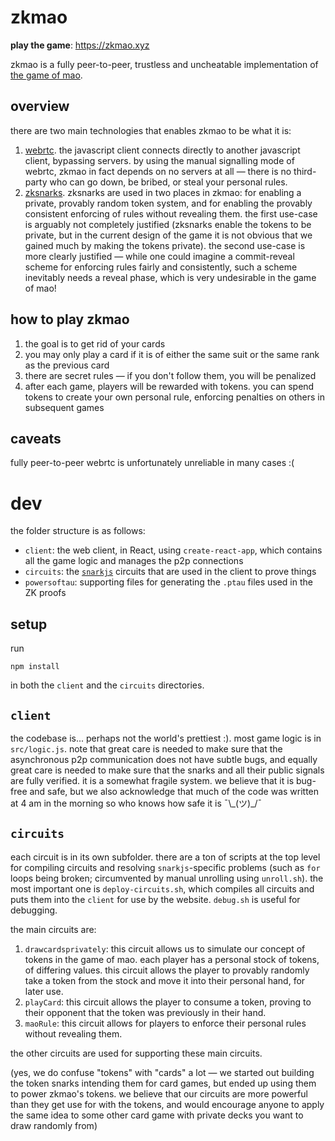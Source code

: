 # zkmao

**play the game**: https://zkmao.xyz

zkmao is a fully peer-to-peer, trustless and uncheatable implementation of [the game of mao](https://en.wikipedia.org/wiki/Mao_(card_game)).

## overview

there are two main technologies that enables zkmao to be what it is:

1. [webrtc](https://en.wikipedia.org/wiki/WebRTC). the javascript client connects directly to another javascript client, bypassing servers. by using the manual signalling mode of webrtc, zkmao in fact depends on no servers at all — there is no third-party who can go down, be bribed, or steal your personal rules.
2. [zksnarks](https://z.cash/technology/zksnarks/). zksnarks are used in two places in zkmao: for enabling a private, provably random token system, and for enabling the provably consistent enforcing of rules without revealing them. the first use-case is arguably not completely justified (zksnarks enable the tokens to be private, but in the current design of the game it is not obvious that we gained much by making the tokens private). the second use-case is more clearly justified — while one could imagine a commit-reveal scheme for enforcing rules fairly and consistently, such a scheme inevitably needs a reveal phase, which is very undesirable in the game of mao!

## how to play zkmao

1. the goal is to get rid of your cards
2. you may only play a card if it is of either the same suit or the same rank as the previous card
3. there are secret rules — if you don't follow them, you will be penalized
4. after each game, players will be rewarded with tokens. you can spend tokens to create your own personal rule, enforcing penalties on others in subsequent games

## caveats

fully peer-to-peer webrtc is unfortunately unreliable in many cases :(

# dev

the folder structure is as follows:

- `client`: the web client, in React, using `create-react-app`, which contains all the game logic and manages the p2p connections
- `circuits`: the [`snarkjs`](https://github.com/iden3/snarkjs) circuits that are used in the client to prove things
- `powersoftau`: supporting files for generating the `.ptau` files used in the ZK proofs

## setup

run

```
npm install
```

in both the `client` and the `circuits` directories.

## `client`

the codebase is... perhaps not the world's prettiest :). most game logic is in `src/logic.js`. note that great care is needed to make sure that the asynchronous p2p communication does not have subtle bugs, and equally great care is needed to make sure that the snarks and all their public signals are fully verified. it is a somewhat fragile system. we believe that it is bug-free and safe, but we also acknowledge that much of the code was written at 4 am in the morning so who knows how safe it is ¯\\\_(ツ)_/¯

## `circuits`

each circuit is in its own subfolder. there are a ton of scripts at the top level for compiling circuits and resolving `snarkjs`-specific problems (such as `for` loops being broken; circumvented by manual unrolling using `unroll.sh`). the most important one is `deploy-circuits.sh`, which compiles all circuits and puts them into the `client` for use by the website. `debug.sh` is useful for debugging.

the main circuits are:
1. `drawcardsprivately`: this circuit allows us to simulate our concept of tokens in the game of mao. each player has a personal stock of tokens, of differing values. this circuit allows the player to provably randomly take a token from the stock and move it into their personal hand, for later use.
2. `playCard`: this circuit allows the player to consume a token, proving to their opponent that the token was previously in their hand.
3. `maoRule`: this circuit allows for players to enforce their personal rules without revealing them.

the other circuits are used for supporting these main circuits.

(yes, we do confuse "tokens" with "cards" a lot — we started out building the token snarks intending them for card games, but ended up using them to power zkmao's tokens. we believe that our circuits are more powerful than they get use for with the tokens, and would encourage anyone to apply the same idea to some other card game with private decks you want to draw randomly from)
